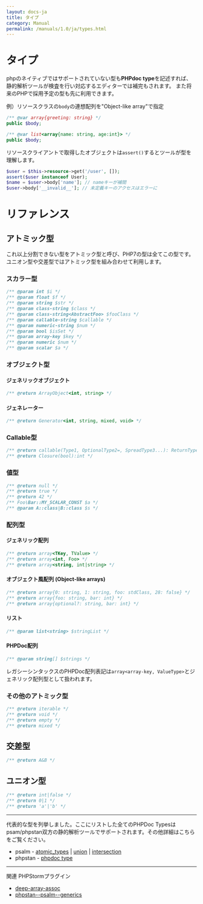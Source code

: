 ```yaml
---
layout: docs-ja
title: タイプ
category: Manual
permalink: /manuals/1.0/ja/types.html
---
```


# タイプ

phpのネイティブではサポートされていない型も**PHPdoc type**を記述すれば、静的解析ツールが検査を行い対応するエディターでは補完もされます。
また将来のPHPで採用予定の型も先に利用できます。

例）リソースクラスの`body`の連想配列を"Object-like array"で指定

```php
/** @var array{greeting: string} */
public $body;
```

```php
/** @var list<array{name: string, age:int}> */
public $body;
```

リソースクライアントで取得したオブジェクトは`assert()`するとツールが型を理解します。

```php
$user = $this->resource->get('/user', []);
assert($user instanceof User);
$name = $user->body['name']; // nameキーが補間
$user->body['__invalid__']; // 未定義キーのアクセスはエラーに
```

# リファレンス

## アトミック型

これ以上分割できない型をアトミック型と呼び、PHP7の型は全てこの型です。ユニオン型や交差型ではアトミック型を組み合わせて利用します。

### スカラー型

```php
/** @param int $i */
/** @param float $f */
/** @param string $str */
/** @param class-string $class */
/** @param class-string<AbstractFoo> $fooClass */
/** @param callable-string $callable */
/** @param numeric-string $num */ 
/** @param bool $isSet */
/** @param array-key $key */
/** @param numeric $num */
/** @param scalar $a */
```

### オブジェクト型

#### ジェネリックオブジェクト

```php
/** @return ArrayObject<int, string> */
```

#### ジェネレーター

```php
/** @return Generator<int, string, mixed, void> */
```

### Callable型

```php
/** @return callable(Type1, OptionalType2=, SpreadType3...): ReturnType */
/** @return Closure(bool):int */
```

### 値型

```php
/** @return null */
/** @return true */
/** @return 42 */
/** Foo\Bar::MY_SCALAR_CONST $a */
/** @param A::class|B::class $s */
```

### 配列型

#### ジェネリック配列

```php
/** @return array<TKey, TValue> */
/** @return array<int, Foo> */
/** @return array<string, int|string> */

```

#### オブジェクト風配列 (Object-like arrays)

```php
/** @return array{0: string, 1: string, foo: stdClass, 28: false} */
/** @return array{foo: string, bar: int} */
/** @return array{optional?: string, bar: int} */
```

#### リスト

```php
/** @param list<string> $stringList */
```

#### PHPDoc配列

```php
/** @param string[] $strings */
```

レガシーシンタックスのPHPDoc配列表記は`array<array-key, ValueType>`とジェネリック配列型として扱われます。

### その他のアトミック型


```php
/** @return iterable */
/** @return void */
/** @return empty */
/** @return mixed */
```

## 交差型

```php
/** @return A&B */
```

## ユニオン型

```php
/** @return int|false */
/** @return 0|1 */
/** @return 'a'|'b' */
```

----

代表的な型を列挙しました。ここにリストした全てのPHPDoc Typesはpsam/phpstan双方の静的解析ツールでサポートされます。その他詳細はこちらをご覧ください。

* psalm - [atomic_types](https://psalm.dev/docs/annotating_code/type_syntax/atomic_types/) \| [union](https://psalm.dev/docs/annotating_code/type_syntax/union_types/) \| [intersection](https://psalm.dev/docs/annotating_code/type_syntax/intersection_types/)
* phpstan - [phpdoc type](https://phpstan.org/writing-php-code/phpdoc-types)

----

関連 PHPStormプラグイン

* [deep-array-assoc](https://plugins.jetbrains.com/plugin/9927-deep-assoc-completion)
* [phpstan--psalm--generics](https://plugins.jetbrains.com/plugin/12754-phpstan--psalm--generics)